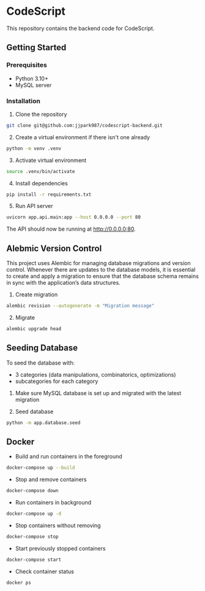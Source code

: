 # CodeScript

This repository contains the backend code for CodeScript.

## Getting Started

### Prerequisites

- Python 3.10+
- MySQL server

### Installation

1. Clone the repository

```zsh
git clone git@github.com:jjpark987/codescript-backend.git
```

2. Create a virtual environment if there isn't one already

```zsh
python -m venv .venv
```

3. Activate virtual environment

```zsh
source .venv/bin/activate
```

4. Install dependencies

```zsh
pip install -r requirements.txt
```

5. Run API server

```zsh
uvicorn app.api.main:app --host 0.0.0.0 --port 80
```

The API should now be running at http://0.0.0.0:80.

## Alebmic Version Control

This project uses Alembic for managing database migrations and version control. Whenever there are updates to the database models, it is essential to create and apply a migration to ensure that the database schema remains in sync with the application’s data structures.

1. Create migration

```zsh
alembic revision --autogenerate -m "Migration message"
```

2. Migrate

```zsh
alembic upgrade head
```

## Seeding Database

To seed the database with:
- 3 categories (data manipulations, combinatorics, optimizations)
- subcategories for each category

1. Make sure MySQL database is set up and migrated with the latest migration

2. Seed database

```zsh
python -m app.database.seed
```

## Docker

- Build and run containers in the foreground

```zsh
docker-compose up --build
```

- Stop and remove containers

```zsh
docker-compose down
```

- Run containers in background

```zsh
docker-compose up -d
```

- Stop containers without removing

```zsh
docker-compose stop
```

- Start previously stopped containers

```zsh
docker-compose start
```

- Check container status

```zsh
docker ps
```
